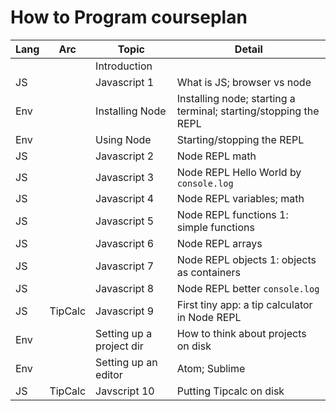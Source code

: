 # How to Program courseplan

| Lang | Arc | Topic | Detail |
|------|-----|-------|--------|
| | | Introduction | |
| JS | | Javascript 1 | What is JS; browser vs node | 
| Env | | Installing Node | Installing node; starting a terminal; starting/stopping the REPL |
| Env | | Using Node | Starting/stopping the REPL |
| JS | | Javascript 2 | Node REPL math | 
| JS | | Javascript 3 | Node REPL Hello World by `console.log` | 
| JS | | Javascript 4 | Node REPL variables; math | 
| JS | | Javascript 5 | Node REPL functions 1: simple functions | 
| JS | | Javascript 6 | Node REPL arrays | 
| JS | | Javascript 7 | Node REPL objects 1: objects as containers | 
| JS | | Javascript 8 | Node REPL better `console.log` | 
| JS | TipCalc | Javascript 9 | First tiny app: a tip calculator in Node REPL | 
| Env | | Setting up a project dir | How to think about projects on disk |
| Env | | Setting up an editor | Atom; Sublime |
| JS | TipCalc | Javscript 10 | Putting Tipcalc on disk |